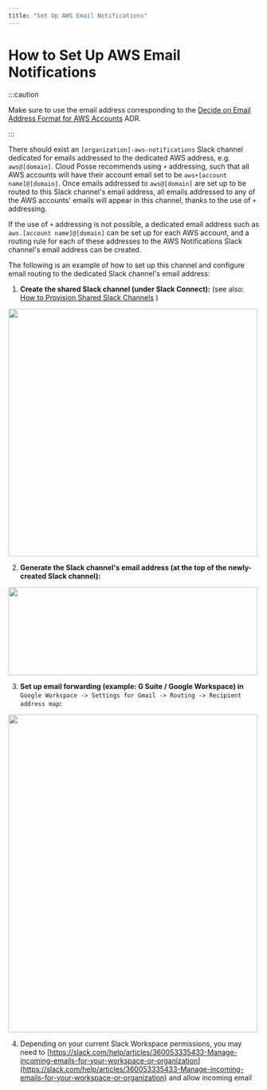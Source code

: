```yaml
---
title: "Set Up AWS Email Notifications"
---
```


# How to Set Up AWS Email Notifications

:::caution

Make sure to use the email address corresponding to the
[Decide on Email Address Format for AWS Accounts](/learn/foundation/design-decisions/decide-on-email-address-format-for-aws-accounts)
ADR.

:::

There should exist an `[organization]-aws-notifications` Slack channel dedicated for emails addressed to the dedicated
AWS address, e.g. `aws@[domain]`. Cloud Posse recommends using `+` addressing, such that all AWS accounts will have
their account email set to be `aws+[account name]@[domain]`. Once emails addressed to `aws@[domain]` are set up to be
routed to this Slack channel's email address, all emails addressed to any of the AWS accounts' emails will appear in
this channel, thanks to the use of `+` addressing.

If the use of `+` addressing is not possible, a dedicated email address such as `aws.[account name]@[domain]` can be set
up for each AWS account, and a routing rule for each of these addresses to the AWS Notifications Slack channel's email
address can be created.

The following is an example of how to set up this channel and configure email routing to the dedicated Slack channel's
email address:

1. **Create the shared Slack channel (under Slack Connect):** (see also:
   [How to Provision Shared Slack Channels](/reference/how-to-provision-shared-slack-channels/)
   )

<img src="/assets/refarch/image-20211016-221505.png" height="496" width="500" /><br/>

2. **Generate the Slack channel's email address (at the top of the newly-created Slack channel):**

<img src="/assets/refarch/image-20211016-221515.png" height="176" width="500" /><br/>

3. **Set up email forwarding (example: G Suite / Google Workspace) in**
   `Google Workspace -> Settings for Gmail -> Routing -> Recipient address map`**:**

<img src="/assets/refarch/image-20211016-221527.png" height="637" width="500" /><br/>

4. Depending on your current Slack Workspace permissions, you may need to
   [https://slack.com/help/articles/360053335433-Manage-incoming-emails-for-your-workspace-or-organization](https://slack.com/help/articles/360053335433-Manage-incoming-emails-for-your-workspace-or-organization)
   and allow incoming email
